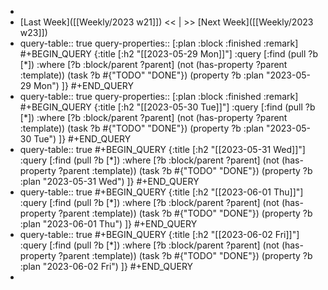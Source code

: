 -
- [Last Week]([[Weekly/2023 w21]]) << | >> [Next Week]([[Weekly/2023 w23]])
- query-table:: true
  query-properties:: [:plan :block :finished :remark]
  #+BEGIN_QUERY
  {:title [:h2 "[[2023-05-29 Mon]]"]
   :query [:find (pull ?b [*])
       :where
       [?b :block/parent ?parent]
       (not (has-property ?parent :template))
       (task ?b #{"TODO" "DONE"})
       (property ?b :plan "2023-05-29 Mon")
  ]}
  #+END_QUERY
- query-table:: true
  query-properties:: [:plan :block :finished :remark]
  #+BEGIN_QUERY
  {:title [:h2 "[[2023-05-30 Tue]]"]
   :query [:find (pull ?b [*])
       :where
       [?b :block/parent ?parent]
       (not (has-property ?parent :template))
       (task ?b #{"TODO" "DONE"})
       (property ?b :plan "2023-05-30 Tue")
  ]}
  #+END_QUERY
- query-table:: true
  #+BEGIN_QUERY
  {:title [:h2 "[[2023-05-31 Wed]]"]
   :query [:find (pull ?b [*])
       :where
       [?b :block/parent ?parent]
       (not (has-property ?parent :template))
       (task ?b #{"TODO" "DONE"})
       (property ?b :plan "2023-05-31 Wed")
  ]}
  #+END_QUERY
- query-table:: true
  #+BEGIN_QUERY
  {:title [:h2 "[[2023-06-01 Thu]]"]
   :query [:find (pull ?b [*])
       :where
       [?b :block/parent ?parent]
       (not (has-property ?parent :template))
       (task ?b #{"TODO" "DONE"})
       (property ?b :plan "2023-06-01 Thu")
  ]}
  #+END_QUERY
- query-table:: true
  #+BEGIN_QUERY
  {:title [:h2 "[[2023-06-02 Fri]]"]
   :query [:find (pull ?b [*])
       :where
       [?b :block/parent ?parent]
       (not (has-property ?parent :template))
       (task ?b #{"TODO" "DONE"})
       (property ?b :plan "2023-06-02 Fri")
  ]}
  #+END_QUERY
-